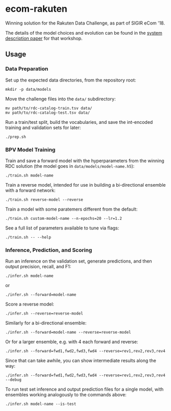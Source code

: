 # ecom-rakuten
Winning solution for the Rakuten Data Challenge, as part of SIGIR eCom '18.

The details of the model choices and evolution can be found in the [system description paper](https://sigir-ecom.github.io/ecom18DCPapers/ecom18DC_paper_9.pdf) for that workshop.

## Usage

### Data Preparation

Set up the expected data directories, from the repository root:

```
mkdir -p data/models
```

Move the challenge files into the `data/` subdirectory:

```
mv path/to/rdc-catalog-train.tsv data/
mv path/to/rdc-catalog-test.tsv data/
```

Run a train/test split, build the vocabularies, and save the int-encoded training and validation sets for later:

```
./prep.sh
```

### BPV Model Training

Train and save a forward model with the hyperparameters from the winning RDC solution (the model goes in `data/models/model-name.h5`):

```
./train.sh model-name
```

Train a reverse model, intended for use in building a bi-directional ensemble with a forward network:

```
./train.sh reverse-model --reverse
```

Train a model with some paratemers different from the default:

```
./train.sh custom-model-name --n-epochs=20 --lr=1.2
```

See a full list of parameters available to tune via flags:

```
./train.sh -- --help
```

### Inference, Prediction, and Scoring

Run an inference on the validation set, generate predictions, and then output precision, recall, and F1:

```
./infer.sh model-name
```

or

```
./infer.sh --forward=model-name
```

Score a reverse model:

```
./infer.sh --reverse=reverse-model
```

Similarly for a bi-directional ensemble:

```
./infer.sh --forward=model-name --reverse=reverse-model
```

Or for a larger ensemble, e.g. with 4 each forward and reverse:

```
./infer.sh --forward=fwd1,fwd2,fwd3,fwd4 --reverse=rev1,rev2,rev3,rev4
```

Since that can take awhile, you can show intermediate results along the way:

```
./infer.sh --forward=fwd1,fwd2,fwd3,fwd4 --reverse=rev1,rev2,rev3,rev4 --debug
```

To run test set inference and output prediction files for a single model, with ensembles working analogously to the commands above:

```
./infer.sh model-name --is-test
```
